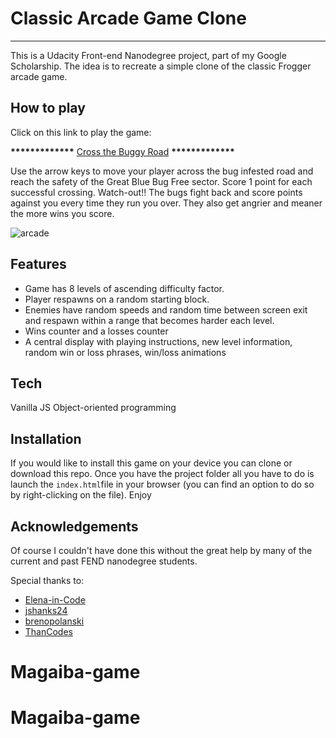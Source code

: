 # Classic Arcade Game Clone
___

This is a Udacity Front-end Nanodegree project, part of my Google Scholarship. The idea is to recreate a simple clone of the classic Frogger arcade game.

## How to play

Click on this link to play the game:

__*************__ [Cross the Buggy Road](https://syknapse.github.io/arcade_game_fend/) __*************__

Use the arrow keys to move your player across the bug infested road and reach the safety of the Great Blue Bug Free sector. Score 1 point for each successful crossing. Watch-out!! The bugs fight back and score points against you every time they run you over. They also get angrier and meaner the more wins you score.

![arcade](https://user-images.githubusercontent.com/29199184/43368031-b15c17e8-9356-11e8-9a29-fc7f4e577eaf.gif)

## Features

+ Game has 8 levels of ascending difficulty factor.
+ Player respawns on a random starting block.
+ Enemies have random speeds and random time between screen exit and respawn within a range that becomes harder each level.
+ Wins counter and a losses counter
+ A central display with playing instructions, new level information, random win or loss phrases, win/loss animations

## Tech

Vanilla JS
Object-oriented programming

## Installation

If you would like to install this game on your device you can clone or download this repo. Once you have the project folder all you have to do is launch the `index.html`file in your browser (you can find an option to do so by right-clicking on the file). Enjoy

## Acknowledgements

Of course I couldn't have done this without the great help by many of the current and past FEND nanodegree students.

Special thanks to:

+ [Elena-in-Code](https://github.com/elena-in-code/classic-Arcade-game-clon)
+ [jshanks24](https://github.com/jshanks24/Udacity-Arcade-Game)
+ [brenopolanski](https://github.com/brenopolanski/udacity-classic-arcade-game-clone)
+ [ThanCodes](https://github.com/ThanCodes/udacity-classic-arcade-game-clone)
# Magaiba-game
# Magaiba-game

